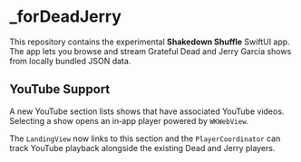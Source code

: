 # _forDeadJerry

This repository contains the experimental **Shakedown Shuffle** SwiftUI app. The app lets you browse and stream Grateful Dead and Jerry Garcia shows from locally bundled JSON data.

## YouTube Support

A new YouTube section lists shows that have associated YouTube videos. Selecting a show opens an in‑app player powered by `WKWebView`.

The `LandingView` now links to this section and the `PlayerCoordinator` can track YouTube playback alongside the existing Dead and Jerry players.
